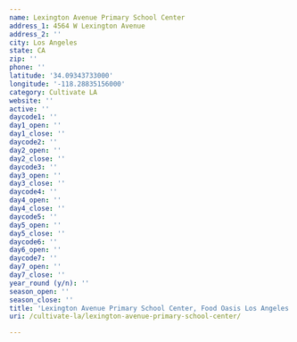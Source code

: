 ```yaml
---
name: Lexington Avenue Primary School Center
address_1: 4564 W Lexington Avenue
address_2: ''
city: Los Angeles
state: CA
zip: ''
phone: ''
latitude: '34.09343733000'
longitude: '-118.28835156000'
category: Cultivate LA
website: ''
active: ''
daycode1: ''
day1_open: ''
day1_close: ''
daycode2: ''
day2_open: ''
day2_close: ''
daycode3: ''
day3_open: ''
day3_close: ''
daycode4: ''
day4_open: ''
day4_close: ''
daycode5: ''
day5_open: ''
day5_close: ''
daycode6: ''
day6_open: ''
daycode7: ''
day7_open: ''
day7_close: ''
year_round (y/n): ''
season_open: ''
season_close: ''
title: 'Lexington Avenue Primary School Center, Food Oasis Los Angeles'
uri: /cultivate-la/lexington-avenue-primary-school-center/

---
```


